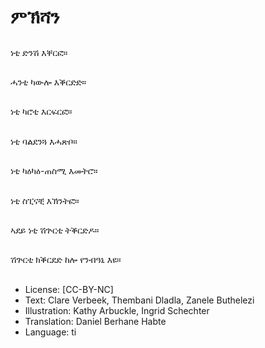 # ምኽሻን

##
ነቲ ድንሽ እቐርፎ።

##
ሓንቲ ካውሎ እቕርድድ።

##
ነቲ ካሮቲ እርፍርፎ።

##
ነቲ ባልደንጓ እሓጽቦ።

##
ነቲ ካዕካዕ-ጠስሚ እመትሮ።

##
ነቲ ስፒናቺ እኽንትፎ።

##
ኣደይ ነቲ ሽጕርቲ ትቕርድዶ።

##
ሽጕርቲ ክቕርደድ ከሎ የንብዓኒ እዩ።

##
* License: [CC-BY-NC]
* Text: Clare Verbeek, Thembani Dladla, Zanele Buthelezi
* Illustration: Kathy Arbuckle, Ingrid Schechter
* Translation: Daniel Berhane Habte
* Language: ti
